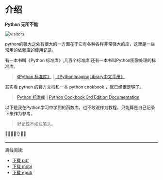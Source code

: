 # 介绍

**Python 无所不能** 

![visitors](https://visitor-badge.glitch.me/badge?page_id=github.windard.python_book)

python的强大之处有很大的一方面在于它有各种各样非常强大的库，这里是一些常用的依赖库的使用记录。

有一本书叫《Python 标准库》,几百个标准库,还有一本书叫Python图像处理的标准库。

> [《Python 标准库》](https://github.com/windard/python-book/tree/db6562f8664e2c2b9bf22148bef2a963f5dbeea3/others/python标准库.pdf) | [《PythonImagingLibrary中文手册》](https://github.com/windard/python-book/tree/db6562f8664e2c2b9bf22148bef2a963f5dbeea3/others/PythonImagingLibrary中文手册.pdf)

其实看 python 的官方文档和一本 python cookbook ，就已经很足够了。

> [Python 标准库](https://docs.python.org/zh-cn/2.7/library/index.html) | [Python Cookbook 3rd Edition Documentation](https://python-cookbook.readthedocs.io/zh_CN/latest/index.html)

以下是我在Python学习中学到的函数库，也不敢说作为教程，只能算是自己记录下来作为参考。

> 好记性不如烂笔头。

🐍😁😄👀👌🐉🤩

---

离线阅读:
- [下载 pdf](python_book.pdf)
- [下载 mobi](python_book.mobi)
- [下载 epub](python_book.epub)
